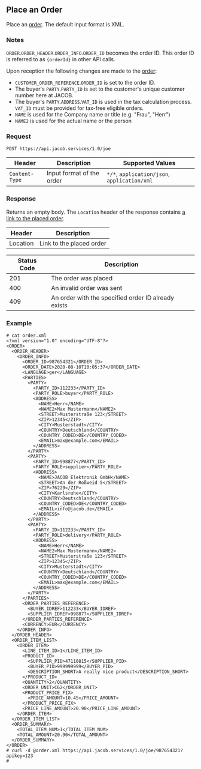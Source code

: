 ## Place an Order
Place an [order](order_object.md). The default input format is XML.

### Notes
`ORDER`.`ORDER_HEADER`.`ORDER_INFO`.`ORDER_ID` becomes the order ID. This order ID is referred to as `{orderId}` in other API calls.

Upon reception the following changes are made to the [order](order_object.md):
* `CUSTOMER_ORDER_REFERENCE`.`ORDER_ID` is set to the order ID.
* The buyer's `PARTY`.`PARTY_ID` is set to the customer's unique customer number here at JACOB.
* The buyer's `PARTY`.`ADDRESS`.`VAT_ID` is used in the tax calculation process. `VAT_ID` must be provided for tax-free eligible orders.
* `NAME` is used for the Company name or title (e.g. "Frau", "Herr")
* `NAME2` is used for the actual name or the person

### Request
`POST https://api.jacob.services/1.0/joe`

| Header | Description | Supported Values |
| --- | --- | --- |
| `Content-Type` | Input format of the order | `*/*`, `application/json`, `application/xml` |

### Response
Returns an empty body. The `Location` header of the response contains [a link to the placed order](get_order.md).

| Header | Description |
| --- | --- |
| Location | Link to the placed order |

| Status Code | Description |
| --- | --- |
| 201 | The order was placed |
| 400 | An invalid order was sent |
| 409 | An order with the specified order ID already exists |

### Example
```
# cat order.xml
<?xml version="1.0" encoding="UTF-8"?>
<ORDER>
  <ORDER_HEADER>
    <ORDER_INFO>
      <ORDER_ID>987654321</ORDER_ID>
      <ORDER_DATE>2020-08-10T10:05:37</ORDER_DATE>
      <LANGUAGE>ger</LANGUAGE>
      <PARTIES>
        <PARTY>
          <PARTY_ID>112233</PARTY_ID>
          <PARTY_ROLE>buyer</PARTY_ROLE>
          <ADDRESS>
            <NAME>Herr</NAME>
            <NAME2>Max Mustermann</NAME2>
            <STREET>Musterstraße 123</STREET>
            <ZIP>12345</ZIP>
            <CITY>Musterstadt</CITY>
            <COUNTRY>Deutschland</COUNTRY>
            <COUNTRY_CODED>DE</COUNTRY_CODED>
            <EMAIL>max@example.com</EMAIL>
          </ADDRESS>
        </PARTY>
        <PARTY>
          <PARTY_ID>998877</PARTY_ID>
          <PARTY_ROLE>supplier</PARTY_ROLE>
          <ADDRESS>
            <NAME>JACOB Elektronik GmbH</NAME>
            <STREET>An der Roßweid 5</STREET>
            <ZIP>76229</ZIP>
            <CITY>Karlsruhe</CITY>
            <COUNTRY>Deutschland</COUNTRY>
            <COUNTRY_CODED>DE</COUNTRY_CODED>
            <EMAIL>info@jacob.de</EMAIL>
          </ADDRESS>
        </PARTY>
        <PARTY>
          <PARTY_ID>112233</PARTY_ID>
          <PARTY_ROLE>delivery</PARTY_ROLE>
          <ADDRESS>
            <NAME>Herr</NAME>
            <NAME2>Max Mustermann</NAME2>
            <STREET>Musterstraße 123</STREET>
            <ZIP>12345</ZIP>
            <CITY>Musterstadt</CITY>
            <COUNTRY>Deutschland</COUNTRY>
            <COUNTRY_CODED>DE</COUNTRY_CODED>
            <EMAIL>max@example.com</EMAIL>
          </ADDRESS>
        </PARTY>
      </PARTIES>
      <ORDER_PARTIES_REFERENCE>
        <BUYER_IDREF>112233</BUYER_IDREF>
        <SUPPLIER_IDREF>998877</SUPPLIER_IDREF>
      </ORDER_PARTIES_REFERENCE>
      <CURRENCY>EUR</CURRENCY>
    </ORDER_INFO>
  </ORDER_HEADER>
  <ORDER_ITEM_LIST>
    <ORDER_ITEM>
      <LINE_ITEM_ID>1</LINE_ITEM_ID>
      <PRODUCT_ID>
        <SUPPLIER_PID>47110815</SUPPLIER_PID>
        <BUYER_PID>999999999</BUYER_PID>
        <DESCRIPTION_SHORT>A really nice product</DESCRIPTION_SHORT>
      </PRODUCT_ID>
      <QUANTITY>2</QUANTITY>
      <ORDER_UNIT>C62</ORDER_UNIT>
      <PRODUCT_PRICE_FIX>
        <PRICE_AMOUNT>10.45</PRICE_AMOUNT>
      </PRODUCT_PRICE_FIX>
      <PRICE_LINE_AMOUNT>20.90</PRICE_LINE_AMOUNT>
    </ORDER_ITEM>
  </ORDER_ITEM_LIST>
  <ORDER_SUMMARY>
    <TOTAL_ITEM_NUM>1</TOTAL_ITEM_NUM>
    <TOTAL_AMOUNT>20.90</TOTAL_AMOUNT>
  </ORDER_SUMMARY>
</ORDER>
# curl -d @order.xml https://api.jacob.services/1.0/joe/987654321?apikey=123
#
```
